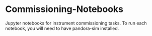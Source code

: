 # Commissioning-Notebooks
Jupyter notebooks for instrument commissioning tasks. To run each notebook, you will need to have pandora-sim installed. 
